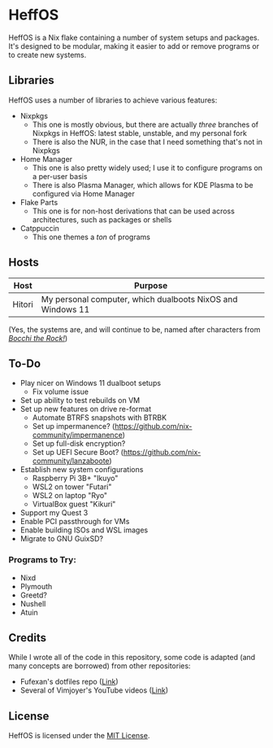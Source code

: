 # HeffOS
HeffOS is a Nix flake containing a number of system setups and packages.
It's designed to be modular, making it easier to add or remove programs or to create new systems.

## Libraries
HeffOS uses a number of libraries to achieve various features:
- Nixpkgs
  - This one is mostly obvious, but there are actually *three* branches of Nixpkgs in HeffOS: latest stable, unstable, and my personal fork
  - There is also the NUR, in the case that I need something that's not in Nixpkgs
- Home Manager
  - This one is also pretty widely used; I use it to configure programs on a per-user basis
  - There is also Plasma Manager, which allows for KDE Plasma to be configured via Home Manager
- Flake Parts
  - This one is for non-host derivations that can be used across architectures, such as packages or shells
- Catppuccin
  - This one themes a *ton* of programs

## Hosts
| Host | Purpose |
|-|-|
| Hitori | My personal computer, which dualboots NixOS and Windows 11 |

(Yes, the systems are, and will continue to be, named after characters from [*Bocchi the Rock!*](https://en.wikipedia.org/wiki/Bocchi_the_Rock%21))

## To-Do
- Play nicer on Windows 11 dualboot setups
  - Fix volume issue
- Set up ability to test rebuilds on VM
- Set up new features on drive re-format
  - Automate BTRFS snapshots with BTRBK
  - Set up impermanence? (https://github.com/nix-community/impermanence)
  - Set up full-disk encryption?
  - Set up UEFI Secure Boot? (https://github.com/nix-community/lanzaboote)
- Establish new system configurations
  - Raspberry Pi 3B+ "Ikuyo"
  - WSL2 on tower "Futari"
  - WSL2 on laptop "Ryo"
  - VirtualBox guest "Kikuri"
- Support my Quest 3
- Enable PCI passthrough for VMs
- Enable building ISOs and WSL images
- Migrate to GNU GuixSD?

### Programs to Try:
- Nixd
- Plymouth
- Greetd?
- Nushell
- Atuin

## Credits
While I wrote all of the code in this repository, some code is adapted (and many concepts are borrowed) from other repositories:
- Fufexan's dotfiles repo ([Link](https://github.com/fufexan/dotfiles))
- Several of Vimjoyer's YouTube videos ([Link](https://www.youtube.com/channel/UC_zBdZ0_H_jn41FDRG7q4Tw))

## License
HeffOS is licensed under the [MIT License](./LICENSE).
